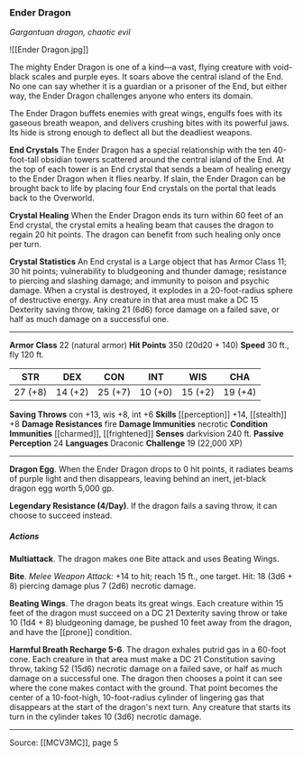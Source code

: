 ### Ender Dragon
_Gargantuan dragon, chaotic evil_

![[Ender Dragon.jpg]]

The mighty Ender Dragon is one of a kind—a vast, flying creature with void-black scales and purple eyes. It soars above the central island of the End. No one can say whether it is a guardian or a prisoner of the End, but either way, the Ender Dragon challenges anyone who enters its domain.

The Ender Dragon buffets enemies with great wings, engulfs foes with its gaseous breath weapon, and delivers crushing bites with its powerful jaws. Its hide is strong enough to deflect all but the deadliest weapons.

**End Crystals** The Ender Dragon has a special relationship with the ten 40-foot-tall obsidian towers scattered around the central island of the End. At the top of each tower is an End crystal that sends a beam of healing energy to the Ender Dragon when it flies nearby. If slain, the Ender Dragon can be brought back to life by placing four End crystals on the portal that leads back to the Overworld.

**Crystal Healing** When the Ender Dragon ends its turn within 60 feet of an End crystal, the crystal emits a healing beam that causes the dragon to regain 20 hit points. The dragon can benefit from such healing only once per turn.


**Crystal Statistics** An End crystal is a Large object that has Armor Class 11; 30 hit points; vulnerability to bludgeoning and thunder damage; resistance to piercing and slashing damage; and immunity to poison and psychic damage. When a crystal is destroyed, it explodes in a 20-foot-radius sphere of destructive energy. Any creature in that area must make a DC 15 Dexterity saving throw, taking 21 (6d6) force damage on a failed save, or half as much damage on a successful one.






---

**Armor Class** 22 (natural armor)
**Hit Points** 350 (20d20 + 140)
**Speed** 30 ft., fly 120 ft.

| STR     | DEX     | CON     | INT     | WIS     | CHA     |
|---------|---------|---------|---------|---------|---------|
| 27 (+8) | 14 (+2) | 25 (+7) | 10 (+0) | 15 (+2) | 19 (+4) |

**Saving Throws** con +13, wis +8, int +6
**Skills** [[perception]] +14, [[stealth]] +8
**Damage Resistances** fire
**Damage Immunities** necrotic
**Condition Immunities** [[charmed]], [[frightened]]
**Senses** darkvision 240 ft.
**Passive Perception** 24
**Languages** Draconic
**Challenge** 19 (22,000 XP)

---

**Dragon Egg**. When the Ender Dragon drops to 0 hit points, it radiates beams of purple light and then disappears, leaving behind an inert, jet-black dragon egg worth 5,000 gp.

**Legendary Resistance (4/Day)**. If the dragon fails a saving throw, it can choose to succeed instead.

##### Actions
**Multiattack**. The dragon makes one Bite attack and uses Beating Wings.

**Bite**. _Melee Weapon Attack:_ +14 to hit; reach 15 ft., one target. Hit: 18 (3d6 + 8) piercing damage plus 7 (2d6) necrotic damage.

**Beating Wings**. The dragon beats its great wings. Each creature within 15 feet of the dragon must succeed on a DC 21 Dexterity saving throw or take 10 (1d4 + 8) bludgeoning damage, be pushed 10 feet away from the dragon, and have the [[prone]] condition.

**Harmful Breath Recharge 5-6**. The dragon exhales putrid gas in a 60-foot cone. Each creature in that area must make a DC 21 Constitution saving throw, taking 52 (15d6) necrotic damage on a failed save, or half as much damage on a successful one. The dragon then chooses a point it can see where the cone makes contact with the ground. That point becomes the center of a 10-foot-high, 10-foot-radius cylinder of lingering gas that disappears at the start of the dragon's next turn. Any creature that starts its turn in the cylinder takes 10 (3d6) necrotic damage.


---

Source: [[MCV3MC]], page 5